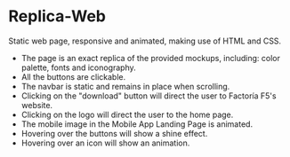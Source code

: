 # Replica-Web

Static web page, responsive and animated, making use of HTML and CSS.

- The page is an exact replica of the provided mockups, including: color palette, fonts and iconography.
- All the buttons are clickable.
- The navbar is static and remains in place when scrolling.
- Clicking on the "download" button will direct the user to Factoría F5's website.
- Clicking on the logo will direct the user to the home page.
- The mobile image in the Mobile App Landing Page is animated.
- Hovering over the buttons will show a shine effect.
- Hovering over an icon will show an animation.